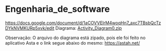 # Engenharia_de_software

https://docs.google.com/document/d/1aCOVVElrM4woqHn7_axc7TBsbQcTzDYkNVMKURp5xvk/edit
Diagrama:
[Activity_Diagram0.zip](https://github.com/Sarin18/Engenharia_de_software/files/14953511/Activity_Diagram0.zip)

Observação: O arquivo do diagrama está zipado, pois ele foi feito no aplicativo Asta e o link segue abaixo do mesmo:
https://astah.net/
